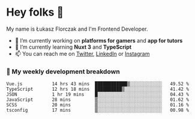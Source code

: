 # Hey folks 👋

My name is Łukasz Florczak and I'm Frontend Developer. 

- 🔭 I’m currently working on **platforms for gamers** and **app for tutors**
- 🌱 I’m currently learning **Nuxt 3** and **TypeScript**
- 📫 You can reach me on [Twitter](https://twitter.com/lukaszflorczak), [LinkedIn](https://pl.linkedin.com/in/lukasz-florczak) or [Instagram](https://instagram.com/lukaszflorczak)


### 🧮 My weekly development breakdown

<!--START_SECTION:waka-->

```text
Vue.js           14 hrs 43 mins  ████████████▒░░░░░░░░░░░░   49.52 %
TypeScript       12 hrs 18 mins  ██████████▒░░░░░░░░░░░░░░   41.42 %
JSON             1 hr 19 mins    █░░░░░░░░░░░░░░░░░░░░░░░░   04.43 %
JavaScript       28 mins         ▒░░░░░░░░░░░░░░░░░░░░░░░░   01.62 %
SCSS             20 mins         ▒░░░░░░░░░░░░░░░░░░░░░░░░   01.16 %
tsconfig         17 mins         ▒░░░░░░░░░░░░░░░░░░░░░░░░   00.98 %
```

<!--END_SECTION:waka-->

<!--
**lukaszflorczak/lukaszflorczak** is a ✨ _special_ ✨ repository because its `README.md` (this file) appears on your GitHub profile.

Here are some ideas to get you started:

- 🔭 I’m currently working on ...
- 🌱 I’m currently learning ...
- 👯 I’m looking to collaborate on ...
- 🤔 I’m looking for help with ...
- 💬 Ask me about ...
- 📫 How to reach me: ...
- 😄 Pronouns: ...
- ⚡ Fun fact: ...
-->
